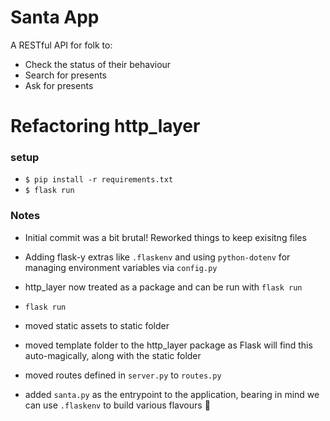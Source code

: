 # Santa App

A RESTful API for folk to: 

* Check the status of their behaviour
* Search for presents
* Ask for presents 



# Refactoring http_layer

### setup
* `$ pip install -r requirements.txt`
* `$ flask run`

### Notes
- Initial commit was a bit brutal! Reworked things to keep exisitng files
- Adding flask-y extras like `.flaskenv` and using `python-dotenv` for managing environment variables via `config.py`

- http_layer now treated as a package and can be run with `flask run`
- `flask run`

- moved static assets to static folder
- moved template folder to the http_layer package as Flask will find this auto-magically, along with the static folder
- moved routes defined in `server.py` to `routes.py`
- added `santa.py` as the entrypoint to the application, bearing in mind we can use `.flaskenv` to build various flavours 🍦
